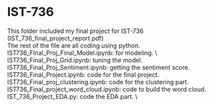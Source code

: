 # IST-736
This folder included my final project for IST-736 (IST_736_final_project_report.pdf) \
The rest of the file are all coding using python. \
IST736_FInal_Proj_Final_Model.ipynb: for modeling. \ 
IST736_Final_Proj_Grid.ipynb: tuning the model. \
IST736_Final_Proj_Sentiment.ipynb: getting the sentiment score. \
IST736_Final_Project.ipynb: code for the final project. \
IST736_Final_proj_clustering.ipynb: code for the clustering part. \
IST736_Final_project_word_cloud.ipynb: code to build the word cloud. \
IST_736_Project_EDA.py: code the EDA part. \
